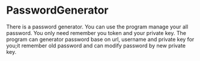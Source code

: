 # PasswordGenerator
There is a password generator.
You can use the program manage your all password.
You only need remember you token and your private key.
The program can generator password base on url, username and private key for you;it remember old password and can modify password by new private key.
